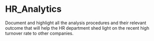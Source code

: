 # HR_Analytics
Document and highlight all the analysis procedures and their relevant outcome that will help the HR department shed light on the recent high turnover rate to other companies.
